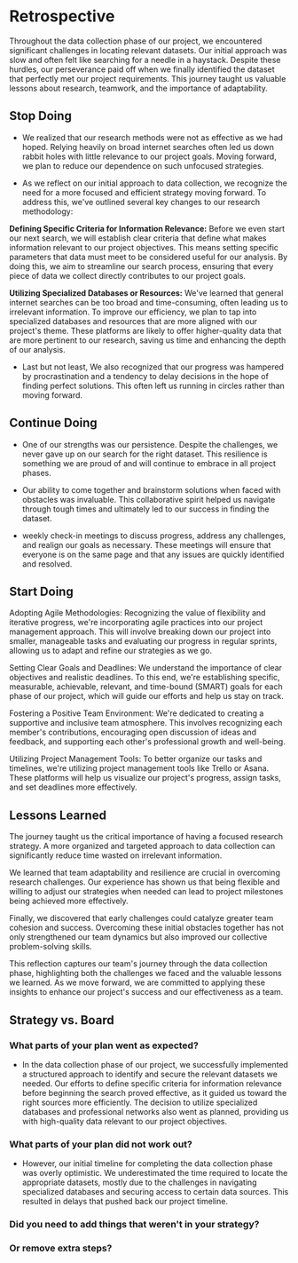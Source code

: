 <!--
    you should create a new retrospective document after each milestone
    this template is for inspiration, feel free to change it however you like!
-->

# Retrospective

Throughout the data collection phase of our project, we encountered significant challenges in locating relevant datasets. Our initial approach was slow and often felt like searching for a needle in a haystack. Despite these hurdles, our perseverance paid off when we finally identified the dataset that perfectly met our project requirements. This journey taught us valuable lessons about research, teamwork, and the importance of adaptability.

## Stop Doing
* We realized that our research methods were not as effective as we had hoped. Relying heavily on broad internet searches often led us down rabbit holes with little relevance to our project goals. Moving forward, we plan to reduce our dependence on such unfocused strategies.

* As we reflect on our initial approach to data collection, we recognize the need for a more focused and efficient strategy moving forward. To address this, we've outlined several key changes to our research methodology:

**Defining Specific Criteria for Information Relevance:** Before we even start our next search, we will establish clear criteria that define what makes information relevant to our project objectives. This means setting specific parameters that data must meet to be considered useful for our analysis. By doing this, we aim to streamline our search process, ensuring that every piece of data we collect directly contributes to our project goals.

**Utilizing Specialized Databases or Resources:** We've learned that general internet searches can be too broad and time-consuming, often leading us to irrelevant information. To improve our efficiency, we plan to tap into specialized databases and resources that are more aligned with our project's theme. These platforms are likely to offer higher-quality data that are more pertinent to our research, saving us time and enhancing the depth of our analysis.

* Last but not least, We also recognized that our progress was hampered by procrastination and a tendency to delay decisions in the hope of finding perfect solutions. This often left us running in circles rather than moving forward.


## Continue Doing

* One of our strengths was our persistence. Despite the challenges, we never gave up on our search for the right dataset. This resilience is something we are proud of and will continue to embrace in all project phases.

* Our ability to come together and brainstorm solutions when faced with obstacles was invaluable. This collaborative spirit helped us navigate through tough times and ultimately led to our success in finding the dataset.
  
* weekly check-in meetings to discuss progress, address any challenges, and realign our goals as necessary. These meetings will ensure that everyone is on the same page and that any issues are quickly identified and resolved.

## Start Doing


Adopting Agile Methodologies: Recognizing the value of flexibility and iterative progress, we're incorporating agile practices into our project management approach. This will involve breaking down our project into smaller, manageable tasks and evaluating our progress in regular sprints, allowing us to adapt and refine our strategies as we go.


Setting Clear Goals and Deadlines: We understand the importance of clear objectives and realistic deadlines. To this end, we're establishing specific, measurable, achievable, relevant, and time-bound (SMART) goals for each phase of our project, which will guide our efforts and help us stay on track.

Fostering a Positive Team Environment: We're dedicated to creating a supportive and inclusive team atmosphere. This involves recognizing each member's contributions, encouraging open discussion of ideas and feedback, and supporting each other's professional growth and well-being.

Utilizing Project Management Tools: To better organize our tasks and timelines, we're utilizing project management tools like Trello or Asana. These platforms will help us visualize our project's progress, assign tasks, and set deadlines more effectively.

## Lessons Learned
The journey taught us the critical importance of having a focused research strategy. A more organized and targeted approach to data collection can significantly reduce time wasted on irrelevant information.

We learned that team adaptability and resilience are crucial in overcoming research challenges. Our experience has shown us that being flexible and willing to adjust our strategies when needed can lead to project milestones being achieved more effectively.

Finally, we discovered that early challenges could catalyze greater team cohesion and success. Overcoming these initial obstacles together has not only strengthened our team dynamics but also improved our collective problem-solving skills.

This reflection captures our team's journey through the data collection phase, highlighting both the challenges we faced and the valuable lessons we learned. As we move forward, we are committed to applying these insights to enhance our project's success and our effectiveness as a team.

## Strategy vs. Board

### What parts of your plan went as expected?
* In the data collection phase of our project, we successfully implemented a structured approach to identify and secure the relevant datasets we needed. Our efforts to define specific criteria for information relevance before beginning the search proved effective, as it guided us toward the right sources more efficiently. The decision to utilize specialized databases and professional networks also went as planned, providing us with high-quality data relevant to our project objectives.
  
### What parts of your plan did not work out?
* However, our initial timeline for completing the data collection phase was overly optimistic. We underestimated the time required to locate the appropriate datasets, mostly due to the challenges in navigating specialized databases and securing access to certain data sources. This resulted in delays that pushed back our project timeline.

### Did you need to add things that weren't in your strategy?

### Or remove extra steps?
